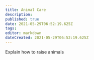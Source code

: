 ```yaml
---
title: Animal Care
description: 
published: true
date: 2021-05-29T06:52:19.625Z
tags: 
editor: markdown
dateCreated: 2021-05-29T06:52:19.625Z
---
```


Explain how to raise animals
